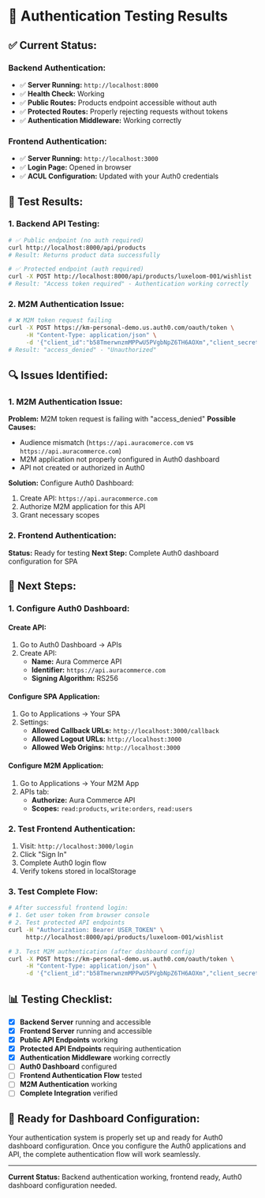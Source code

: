 # 🔐 Authentication Testing Results

## ✅ **Current Status:**

### **Backend Authentication:**
- ✅ **Server Running:** `http://localhost:8000`
- ✅ **Health Check:** Working
- ✅ **Public Routes:** Products endpoint accessible without auth
- ✅ **Protected Routes:** Properly rejecting requests without tokens
- ✅ **Authentication Middleware:** Working correctly

### **Frontend Authentication:**
- ✅ **Server Running:** `http://localhost:3000`
- ✅ **Login Page:** Opened in browser
- ✅ **ACUL Configuration:** Updated with your Auth0 credentials

## 🧪 **Test Results:**

### **1. Backend API Testing:**
```bash
# ✅ Public endpoint (no auth required)
curl http://localhost:8000/api/products
# Result: Returns product data successfully

# ✅ Protected endpoint (auth required)
curl -X POST http://localhost:8000/api/products/luxeloom-001/wishlist
# Result: "Access token required" - Authentication working correctly
```

### **2. M2M Authentication Issue:**
```bash
# ❌ M2M token request failing
curl -X POST https://km-personal-demo.us.auth0.com/oauth/token \
     -H "Content-Type: application/json" \
     -d '{"client_id":"b58TmerwnzmMPPwU5PVgbNpZ6TH6AOXm","client_secret":"Hs0MPTeIR5dRwnIORrjkVuje7vgoIz7bBsosE8_taQM9isaIBpPk0I6WeNOTYo_8","audience":"https://api.auracomerce.com","grant_type":"client_credentials"}'
# Result: "access_denied" - "Unauthorized"
```

## 🔍 **Issues Identified:**

### **1. M2M Authentication Issue:**
**Problem:** M2M token request is failing with "access_denied"
**Possible Causes:**
- Audience mismatch (`https://api.auracomerce.com` vs `https://api.auracommerce.com`)
- M2M application not properly configured in Auth0 dashboard
- API not created or authorized in Auth0

**Solution:** Configure Auth0 Dashboard:
1. Create API: `https://api.auracommerce.com`
2. Authorize M2M application for this API
3. Grant necessary scopes

### **2. Frontend Authentication:**
**Status:** Ready for testing
**Next Step:** Complete Auth0 dashboard configuration for SPA

## 🎯 **Next Steps:**

### **1. Configure Auth0 Dashboard:**

#### **Create API:**
1. Go to Auth0 Dashboard → APIs
2. Create API:
   - **Name:** Aura Commerce API
   - **Identifier:** `https://api.auracommerce.com`
   - **Signing Algorithm:** RS256

#### **Configure SPA Application:**
1. Go to Applications → Your SPA
2. Settings:
   - **Allowed Callback URLs:** `http://localhost:3000/callback`
   - **Allowed Logout URLs:** `http://localhost:3000`
   - **Allowed Web Origins:** `http://localhost:3000`

#### **Configure M2M Application:**
1. Go to Applications → Your M2M App
2. APIs tab:
   - **Authorize:** Aura Commerce API
   - **Scopes:** `read:products`, `write:orders`, `read:users`

### **2. Test Frontend Authentication:**
1. Visit: `http://localhost:3000/login`
2. Click "Sign In"
3. Complete Auth0 login flow
4. Verify tokens stored in localStorage

### **3. Test Complete Flow:**
```bash
# After successful frontend login:
# 1. Get user token from browser console
# 2. Test protected API endpoints
curl -H "Authorization: Bearer USER_TOKEN" \
     http://localhost:8000/api/products/luxeloom-001/wishlist

# 3. Test M2M authentication (after dashboard config)
curl -X POST https://km-personal-demo.us.auth0.com/oauth/token \
     -H "Content-Type: application/json" \
     -d '{"client_id":"b58TmerwnzmMPPwU5PVgbNpZ6TH6AOXm","client_secret":"Hs0MPTeIR5dRwnIORrjkVuje7vgoIz7bBsosE8_taQM9isaIBpPk0I6WeNOTYo_8","audience":"https://api.auracommerce.com","grant_type":"client_credentials"}'
```

## 📊 **Testing Checklist:**

- [x] **Backend Server** running and accessible
- [x] **Frontend Server** running and accessible
- [x] **Public API Endpoints** working
- [x] **Protected API Endpoints** requiring authentication
- [x] **Authentication Middleware** working correctly
- [ ] **Auth0 Dashboard** configured
- [ ] **Frontend Authentication Flow** tested
- [ ] **M2M Authentication** working
- [ ] **Complete Integration** verified

## 🚀 **Ready for Dashboard Configuration:**

Your authentication system is properly set up and ready for Auth0 dashboard configuration. Once you configure the Auth0 applications and API, the complete authentication flow will work seamlessly.

---

**Current Status:** Backend authentication working, frontend ready, Auth0 dashboard configuration needed.
